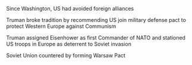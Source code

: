 

Since Washington, US had avoided foreign alliances

Truman broke tradition by recommending US join military defense pact to protect Western Europe against Communism

Truman assigned Eisenhower as first Commander of NATO and stationed US troops in Europe as deterrent to Soviet invasion


Soviet Union countered by forming Warsaw Pact

